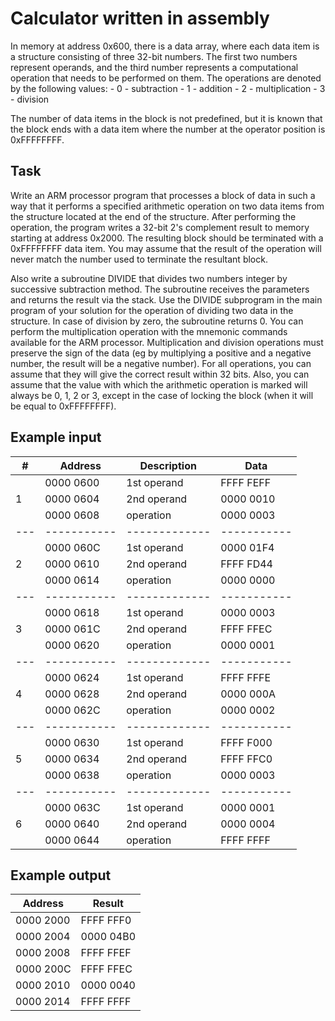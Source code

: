 # Calculator written in assembly
In memory at address 0x600, there is a data array, where each data item is a structure consisting of three 32-bit numbers. The first two numbers represent operands, and
the third number represents a computational operation that needs to be performed on them. The operations are denoted by the following values:
    - 0 - subtraction
    - 1 - addition
    - 2 - multiplication
    - 3 - division

The number of data items in the block is not predefined, but it is known that the block ends with a data item where the number at the operator position is 0xFFFFFFFF.

## Task
Write an ARM processor program that processes a block of data in such a way that it performs a specified arithmetic operation on two data items from the structure located
at the end of the structure. After performing the operation, the program writes a 32-bit 2's complement result to memory starting at address 0x2000. The resulting block
should be terminated with a 0xFFFFFFFF data item. You may assume that the result of the operation will never match the number used to terminate the resultant block.

Also write a subroutine DIVIDE that divides two numbers integer by successive subtraction method. The subroutine receives the parameters and returns the result via the stack.
Use the DIVIDE subprogram in the main program of your solution for the operation of dividing two data in the structure.
In case of division by zero, the subroutine returns 0. You can perform the multiplication operation with the mnemonic commands available for the ARM processor.
Multiplication and division operations must preserve the sign of the data (eg by multiplying a positive and a negative number,
the result will be a negative number). For all operations, you can assume that they will give the correct result within 32 bits.
Also, you can assume that the value with which the arithmetic operation is marked will always be 0, 1, 2 or 3,
except in the case of locking the block (when it will be equal to 0xFFFFFFFF).

## Example input
| # | Address   | Description | Data      |
|---|-----------|-------------|-----------|
|   | 0000 0600 | 1st operand | FFFF FEFF |
| 1 | 0000 0604 | 2nd operand | 0000 0010 |
|   | 0000 0608 | operation   | 0000 0003 |
|---|-----------|-------------|-----------|
|   | 0000 060C | 1st operand | 0000 01F4 |
| 2 | 0000 0610 | 2nd operand | FFFF FD44 |
|   | 0000 0614 | operation   | 0000 0000 |
|---|-----------|-------------|-----------|
|   | 0000 0618 | 1st operand | 0000 0003 |
| 3 | 0000 061C | 2nd operand | FFFF FFEC |
|   | 0000 0620 | operation   | 0000 0001 |
|---|-----------|-------------|-----------|
|   | 0000 0624 | 1st operand | FFFF FFFE |
| 4 | 0000 0628 | 2nd operand | 0000 000A |
|   | 0000 062C | operation   | 0000 0002 |
|---|-----------|-------------|-----------|
|   | 0000 0630 | 1st operand | FFFF F000 |
| 5 | 0000 0634 | 2nd operand | FFFF FFC0 |
|   | 0000 0638 | operation   | 0000 0003 |
|---|-----------|-------------|-----------|
|   | 0000 063C | 1st operand | 0000 0001 |
| 6 | 0000 0640 | 2nd operand | 0000 0004 |
|   | 0000 0644 | operation   | FFFF FFFF |


## Example output
| Address   | Result     |
|-----------|------------|
| 0000 2000 | FFFF FFF0 |
| 0000 2004 | 0000 04B0 |
| 0000 2008 | FFFF FFEF |
| 0000 200C | FFFF FFEC |
| 0000 2010 | 0000 0040 |
| 0000 2014 | FFFF FFFF |
